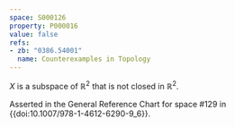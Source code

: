 ```yaml
---
space: S000126
property: P000016
value: false
refs:
- zb: "0386.54001"
  name: Counterexamples in Topology
---
```


$X$ is a subspace of $\mathbb{R}^2$ that is not closed in $\mathbb{R}^2$.

Asserted in the General Reference Chart for space #129 in
{{doi:10.1007/978-1-4612-6290-9_6}}.
